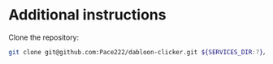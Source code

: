 # Additional instructions

Clone the repository:
```bash
git clone git@github.com:Pace222/dabloon-clicker.git ${SERVICES_DIR:?}/dabloon-clicker
```
